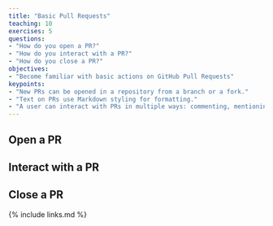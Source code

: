 ```yaml
---
title: "Basic Pull Requests"
teaching: 10
exercises: 5
questions:
- "How do you open a PR?"
- "How do you interact with a PR?"
- "How do you close a PR?"
objectives:
- "Become familiar with basic actions on GitHub Pull Requests"
keypoints:
- "New PRs can be opened in a repository from a branch or a fork."
- "Text on PRs use Markdown styling for formatting."
- "A user can interact with PRs in multiple ways: commenting, mentioning others, linking to other issues and pull requests, and more."
---
```


## Open a PR



## Interact with a PR

## Close a PR

{% include links.md %}

